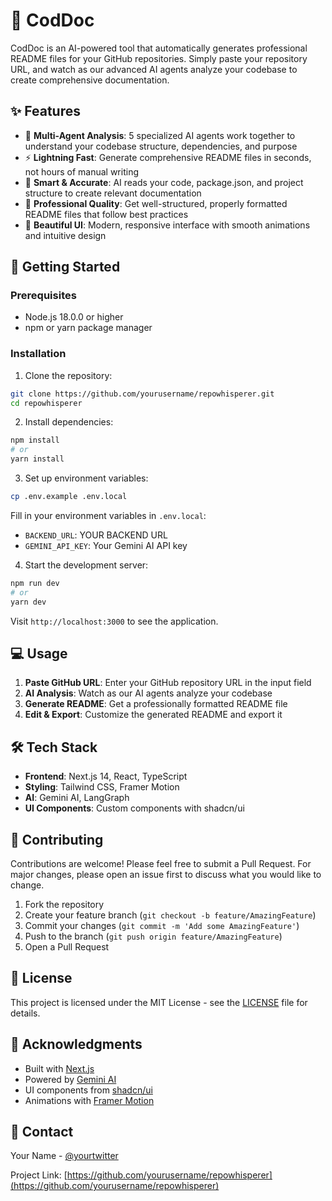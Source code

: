 # 🧠 CodDoc

CodDoc is an AI-powered tool that automatically generates professional README files for your GitHub repositories. Simply paste your repository URL, and watch as our advanced AI agents analyze your codebase to create comprehensive documentation.

## ✨ Features

- 🤖 **Multi-Agent Analysis**: 5 specialized AI agents work together to understand your codebase structure, dependencies, and purpose
- ⚡ **Lightning Fast**: Generate comprehensive README files in seconds, not hours of manual writing
- 🎯 **Smart & Accurate**: AI reads your code, package.json, and project structure to create relevant documentation
- 📝 **Professional Quality**: Get well-structured, properly formatted README files that follow best practices
- 🎨 **Beautiful UI**: Modern, responsive interface with smooth animations and intuitive design

## 🚀 Getting Started

### Prerequisites

- Node.js 18.0.0 or higher
- npm or yarn package manager

### Installation

1. Clone the repository:
```bash
git clone https://github.com/yourusername/repowhisperer.git
cd repowhisperer
```

2. Install dependencies:
```bash
npm install
# or
yarn install
```

3. Set up environment variables:
```bash
cp .env.example .env.local
```
Fill in your environment variables in `.env.local`:
- `BACKEND_URL`: YOUR BACKEND URL
- `GEMINI_API_KEY`: Your Gemini AI API key

4. Start the development server:
```bash
npm run dev
# or
yarn dev
```

Visit `http://localhost:3000` to see the application.

## 💻 Usage

1. **Paste GitHub URL**: Enter your GitHub repository URL in the input field
2. **AI Analysis**: Watch as our AI agents analyze your codebase
3. **Generate README**: Get a professionally formatted README file
4. **Edit & Export**: Customize the generated README and export it

## 🛠️ Tech Stack

- **Frontend**: Next.js 14, React, TypeScript
- **Styling**: Tailwind CSS, Framer Motion
- **AI**: Gemini AI, LangGraph
- **UI Components**: Custom components with shadcn/ui

## 🤝 Contributing

Contributions are welcome! Please feel free to submit a Pull Request. For major changes, please open an issue first to discuss what you would like to change.

1. Fork the repository
2. Create your feature branch (`git checkout -b feature/AmazingFeature`)
3. Commit your changes (`git commit -m 'Add some AmazingFeature'`)
4. Push to the branch (`git push origin feature/AmazingFeature`)
5. Open a Pull Request

## 📝 License

This project is licensed under the MIT License - see the [LICENSE](LICENSE) file for details.

## 🙏 Acknowledgments

- Built with [Next.js](https://nextjs.org/)
- Powered by [Gemini AI](https://deepmind.google/technologies/gemini/)
- UI components from [shadcn/ui](https://ui.shadcn.com/)
- Animations with [Framer Motion](https://www.framer.com/motion/)

## 📧 Contact

Your Name - [@yourtwitter](https://twitter.com/yourtwitter)

Project Link: [https://github.com/yourusername/repowhisperer](https://github.com/yourusername/repowhisperer) 
